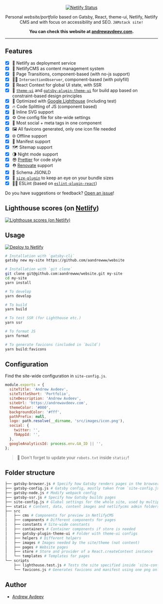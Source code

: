 <p align="center">
  <a href="https://app.netlify.com/sites/andrewavdeev/deploys">
    <img
      src="https://api.netlify.com/api/v1/badges/8282f9ef-3529-478b-85f2-78b42f8078a7/deploy-status"
      alt="Netlify Status"
    />
  </a>
</p>

<p align="center">
  Personal <em>website/portfolio</em> based on Gatsby, React, theme-ui, Netlify, Netlify CMS and with focus on accessibility and SEO. <code>JAMstack site!</code>
</p>

<p align="center">
  <strong>
    You can check this website at <a href="https://andrewavdeev.com">andrewavdeev.com</a>.
  </strong>
</p>

***

## Features

- [x] 🚥 Netlify as deployment service
- [x] 📝 NetlifyCMS as content management system
- [X] 🤩 Page Transitions, component-based (with no-js support)
- [X] 👮‍♂️ `IntersectionObserver`, component-based (with polyfill)
- [X] 🌿 React Context for global UI state, with SSR
- [X] 💅 [`theme-ui`](https://theme-ui.com/) and [`gatsby-plugin-theme-ui`](https://theme-ui.com/gatsby-plugin/) for build app based on constraint-based design principles
- [X] 💯 Optimized with [Google Lighthouse](https://developers.google.com/web/tools/lighthouse/) (including test)
- [X] 🔥 Code Splitting of JS (component based)
- [X] 🔪 Inline SVG support
- [X] ⚙️ One config file for site-wide settings
- [X] 💙 Most social + meta tags in one component
- [X] 🖼 All favicons generated, only one icon file needed
- [X] 🌐 Offline support
- [X] 📄 Manifest support
- [X] 🗺 Sitemap support
- [X] 🌗 Night mode support
- [X] 😎 [Prettier](https://prettier.io/) for code style
- [X] ⛑ [Renovate](https://github.com/renovatebot/renovate) support
- [X] 🐙 Schema JSONLD
- [X] 🔎 [`size-plugin`](https://github.com/GoogleChromeLabs/size-plugin) to keep an eye on your bundle sizes
- [X] 👨‍🏫 ESLint (based on [`eslint-plugin-react`](./.eslintrc))

Do you have suggestions or feedback? [Open an issue](https://github.com/aandrewww/andrewavdeev.com/issues/new)!

## Lighthouse scores (on [Netlify](https://netlify.com))

[![Lighthouse scores (on Netlify)](https://lighthouse.now.sh/?perf=90&pwa=96&a11y=88&bp=93&seo=92)](https://andrewavdeev.com/)

## Usage

[![Deploy to Netlify](https://www.netlify.com/img/deploy/button.svg)](https://app.netlify.com/start/deploy?repository=https://github.com/aandrewww/website)

```bash
# Installation with `gatsby-cli`
gatsby new my-site https://github.com/aandrewww/website

# Installation with `git clone`
git clone git@github.com:aandrewww/website.git my-site
cd my-site
yarn install

# To develop
yarn develop

# To build
yarn build

# To test SSR (for Lighthouse etc.)
yarn ssr

# To format JS
yarn format

# To generate favicons (included in `build`)
yarn build:favicons
```

## Configuration

Find the site-wide configuration in `site-config.js`.

```js
module.exports = {
  siteTitle: 'Andrew Avdeev',
  siteTitleShort: 'Portfolio',
  siteDescription: 'Andrew Avdeev',
  siteUrl: 'https://andrewavdeev.com',
  themeColor: '#000',
  backgroundColor: '#fff',
  pathPrefix: null,
  logo: path.resolve(__dirname, 'src/images/icon.png'),
  social: {
    twitter: '',
    fbAppId: '',
  },
  googleAnalyticsId: process.env.GA_ID || '',
};
```

> 🚨 Don't forget to update your `robots.txt` inside `static/`!

## Folder structure
```bash
├── gatsby-browser.js # Specify how Gatsby renders pages in the browser
├── gatsby-config.js # Gatsby config, mostly taken from `site-config.js`
├── gatsby-node.js # Modify webpack config
├── gatsby-ssr.js # Specify how Gatsby builds pages
├── site-config.js # Global settings for the whole site, used by multiple scripts
├── static # Content, data, content images and netlifycms admin folders
├── src
│   ├── cms # Components for preview in NetlifyCMS
│   ├── components # Different components for pages
│   ├── constants # Site-wide constants
│   ├── containers # Container components if store is needed
│   ├── gatsby-plugin-theme-ui # Folder with theme-ui configs
│   ├── helpers # Different helpers
│   ├── images # Images needed by the site/theme (not content)
│   ├── pages # Website pages
│   ├── store # Store and provider of a React.createContext instance
│   └── templates # Templates for pages
└── scripts
    ├── lighthouse.test.js # Tests the site specified inside `site-config.js` with Google Lighthouse (WIP)
    └── favicons.js # Generates favicons and manifest using one png only.
```

## Author

* [Andrew Avdeev](https://andrewavdeev.com)
